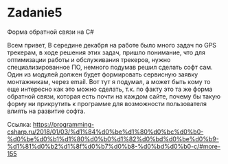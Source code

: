 # Zadanie5

Форма обратной связи на C#


Всем привет,
В середине декабря на работе было много задач по GPS трекерам, в ходе решения этих задач, пришло понимание, что для оптимизации работы и обслуживания трекеров, нужно специализированное ПО, немного подумав решил сделать софт сам. Один из модулей должен будет формировать сервисную заявку монтажникам, через email.
Вот тут я подумал, а может быть кому то еще интересно как это можно сделать, т.к. по факту это та же форма обратной связи, которая есть почти на каждом сайте, почему бы такую форму ни прикрутить к программе для возможности пользователя влиять на развитие софта.

Ссылка: https://programming-csharp.ru/2018/01/03/%d1%84%d0%be%d1%80%d0%bc%d0%b0-%d0%be%d0%b1%d1%80%d0%b0%d1%82%d0%bd%d0%be%d0%b9-%d1%81%d0%b2%d1%8f%d0%b7%d0%b8-%d0%bd%d0%b0-c/#more-155
